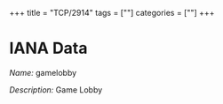 +++
title = "TCP/2914"
tags = [""]
categories = [""]
+++

# IANA Data

_Name:_ gamelobby

_Description:_ Game Lobby

